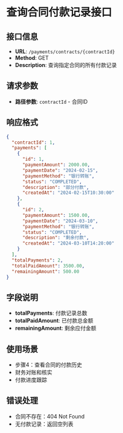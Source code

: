 # 查询合同付款记录接口

## 接口信息
- **URL**: `/payments/contracts/{contractId}`
- **Method**: GET
- **Description**: 查询指定合同的所有付款记录

## 请求参数
- **路径参数**: `contractId` - 合同ID

## 响应格式
```json
{
  "contractId": 1,
  "payments": [
    {
      "id": 1,
      "paymentAmount": 2000.00,
      "paymentDate": "2024-02-15",
      "paymentMethod": "银行转账",
      "status": "COMPLETED",
      "description": "部分付款",
      "createdAt": "2024-02-15T10:30:00"
    },
    {
      "id": 2,
      "paymentAmount": 1500.00,
      "paymentDate": "2024-03-10",
      "paymentMethod": "银行转账",
      "status": "COMPLETED",
      "description": "剩余付款",
      "createdAt": "2024-03-10T14:20:00"
    }
  ],
  "totalPayments": 2,
  "totalPaidAmount": 3500.00,
  "remainingAmount": 500.00
}
```

## 字段说明
- **totalPayments**: 付款记录总数
- **totalPaidAmount**: 已付款总金额
- **remainingAmount**: 剩余应付金额

## 使用场景
- 步骤4：查看合同的付款历史
- 财务对账和核实
- 付款进度跟踪

## 错误处理
- 合同不存在：404 Not Found
- 无付款记录：返回空列表
